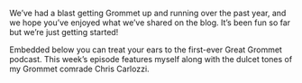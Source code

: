 We’ve had a blast getting Grommet up and running over the past year, and we hope you’ve enjoyed what we’ve shared on the blog. It’s been fun so far but we’re just getting started!

Embedded below you can treat your ears to the first-ever Great Grommet podcast. This week’s episode features myself along with the dulcet tones of my Grommet comrade Chris Carlozzi.
